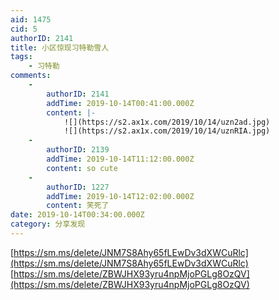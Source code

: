 ```yaml
---
aid: 1475
cid: 5
authorID: 2141
title: 小区惊现习特勒雪人
tags:
    - 习特勒
comments:
    -
        authorID: 2141
        addTime: 2019-10-14T00:41:00.000Z
        content: |-
            ![](https://s2.ax1x.com/2019/10/14/uzn2ad.jpg)  
            ![](https://s2.ax1x.com/2019/10/14/uznRIA.jpg)
    -
        authorID: 2139
        addTime: 2019-10-14T11:12:00.000Z
        content: so cute
    -
        authorID: 1227
        addTime: 2019-10-14T12:02:00.000Z
        content: 笑死了
date: 2019-10-14T00:34:00.000Z
category: 分享发现
---
```


[https://sm.ms/delete/JNM7S8Ahy65fLEwDv3dXWCuRlc](https://sm.ms/delete/JNM7S8Ahy65fLEwDv3dXWCuRlc)  
[https://sm.ms/delete/ZBWJHX93yru4npMjoPGLg8OzQV](https://sm.ms/delete/ZBWJHX93yru4npMjoPGLg8OzQV)

